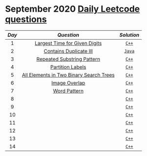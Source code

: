 # September 2020 [Daily Leetcode questions](https://leetcode.com/explore/challenge/card/september-leetcoding-challenge/)


|*Day*| *Question*| *Solution*|
|:------:|:-------:|:-------:|
|1| [Largest Time for Given Digits](https://leetcode.com/explore/challenge/card/september-leetcoding-challenge/554/week-1-september-1st-september-7th/3445/)|[`C++`](https://github.com/kameshkotwani/september-leetcode-challenge/blob/master/largest-time-for-given-digits.cpp)|
|2| [Contains Duplicate III](https://leetcode.com/explore/challenge/card/september-leetcoding-challenge/554/week-1-september-1st-september-7th/3446/)|[`Java`](https://github.com/kameshkotwani/september-leetcode-challenge/blob/master/contains-duplicate-iii.java)|
|3| [Repeated Substring Pattern](https://leetcode.com/explore/challenge/card/september-leetcoding-challenge/554/week-1-september-1st-september-7th/3447/)|[`C++`](https://github.com/kameshkotwani/september-leetcode-challenge/blob/master/repeated-substring-pattern.cpp)|
|4| [Partition Labels](https://leetcode.com/explore/challenge/card/september-leetcoding-challenge/554/week-1-september-1st-september-7th/3448/)|[`C++`](https://github.com/kameshkotwani/september-leetcode-challenge/blob/master/partition-labels.cpp)|
|5| [All Elements in Two Binary Search Trees](https://leetcode.com/explore/challenge/card/september-leetcoding-challenge/554/week-1-september-1st-september-7th/3449/)|[`C++`](https://github.com/kameshkotwani/september-leetcode-challenge/blob/master/all-elements-in-two-binary-search-trees.cpp)|
|6| [Image Overlap](https://leetcode.com/explore/challenge/card/september-leetcoding-challenge/554/week-1-september-1st-september-7th/3450/)|[`C++`](https://github.com/kameshkotwani/september-leetcode-challenge/blob/master/image-overlap.cpp)|
|7| [Word Pattern](https://leetcode.com/explore/challenge/card/september-leetcoding-challenge/554/week-1-september-1st-september-7th/3451/)|[`C++`](https://github.com/kameshkotwani/september-leetcode-challenge/blob/master/word-pattern.cpp)|
|8| []()|[`C++`]()|
|9| []()|[`C++`]()|
|10| []()|[`C++`]()|
|11| []()|[`C++`]()|
|12| []()|[`C++`]()|
|13| []()|[`C++`]()|
|14| []()|[`C++`]()|
